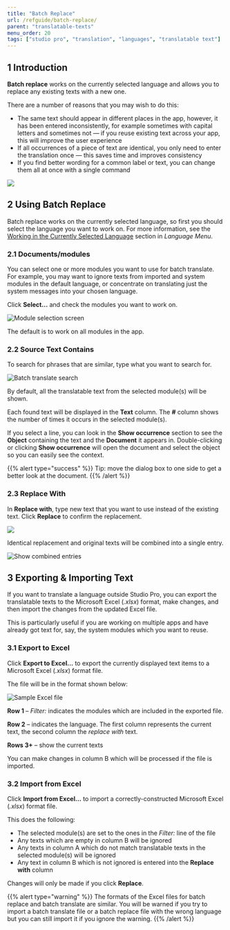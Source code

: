 ```yaml
---
title: "Batch Replace"
url: /refguide/batch-replace/
parent: "translatable-texts"
menu_order: 20
tags: ["studio pro", "translation", "languages", "translatable text"]
---
```


## 1 Introduction

**Batch replace** works on the currently selected language and allows you to replace any existing texts with a new one.

There are a number of reasons that you may wish to do this:

* The same text should appear in different places in the app, however, it has been entered inconsistently, for example sometimes with capital letters and sometimes not — if you reuse existing text across your app, this will improve the user experience
* If all occurrences of a piece of text are identical, you only need to enter the translation once — this saves time and improves consistency
* If you find better wording for a common label or text, you can change them all at once with a single command

![](/attachments/refguide/modeling/menus/translatable-texts/batch-replace/batch-replace.png)

## 2 Using Batch Replace

Batch replace works on the currently selected language, so first you should select the language you want to work on. For more information, see the [Working in the Currently Selected Language](/refguide/translatable-texts/#selected-language) section in *Language Menu*.

### 2.1 Documents/modules

You can select one or more modules you want to use for batch translate. For example, you may want to ignore texts from imported and system modules in the default language, or concentrate on translating just the system messages into your chosen language.

Click **Select…** and check the modules you want to work on.

![Module selection screen](/attachments/refguide/modeling/menus/translatable-texts/batch-replace/batch-replace-modules.png)

The default is to work on all modules in the app.

### 2.2 Source Text Contains

To search for phrases that are similar, type what you want to search for.

![Batch translate search](/attachments/refguide/modeling/menus/translatable-texts/batch-replace/batch-replace-search.png)

By default, all the translatable text from the selected module(s) will be shown.

Each found text will be displayed in the **Text** column.
The **#** column shows the number of times it occurs in the selected module(s).

If you select a line, you can look in the **Show occurrence** section to see the **Object** containing the text and the **Document** it appears in. Double-clicking or clicking **Show occurrence** will open the document and select the object so you can easily see the context.

{{% alert type="success" %}}
Tip: move the dialog box to one side to get a better look at the document.
{{% /alert %}}

### 2.3 Replace With

In **Replace with**, type new text that you want to use instead of the existing text. Click **Replace** to confirm the replacement.

![](/attachments/refguide/modeling/menus/translatable-texts/batch-replace/batch-replace-replace.png)

Identical replacement and original texts will be combined into a single entry.

![Show combined entries](/attachments/refguide/modeling/menus/translatable-texts/batch-replace/batch-replace-replaced.png)

## 3 Exporting & Importing Text

If you want to translate a language outside Studio Pro, you can export the translatable texts to the Microsoft Excel (*.xlsx*) format, make changes, and then import the changes from the updated Excel file.

This is particularly useful if you are working on multiple apps and have already got text for, say, the system modules which you want to reuse.

### 3.1 Export to Excel

Click **Export to Excel…** to export the currently displayed text items to a Microsoft Excel (*.xlsx*) format file.

The file will be in the format shown below:

![Sample Excel file](/attachments/refguide/modeling/menus/translatable-texts/batch-replace/batch-replace-excel.png)

**Row 1** – *Filter:* indicates the modules which are included in the exported file.

**Row 2**  – indicates the language. The first column represents the current text, the second column the *replace with* text.

**Rows 3+**  – show the current texts

You can make changes in column B which will be processed if the file is imported.

### 3.2 Import from Excel

Click **Import from Excel…** to import a correctly-constructed Microsoft Excel (*.xlsx*) format file.

This does the following:

* The selected module(s) are set to the ones in the *Filter:* line of the file
* Any texts which are empty in column B will be ignored
* Any texts in column A which do not match translatable texts in the selected module(s) will be ignored
* Any text in column B which is not ignored is entered into the **Replace with** column

Changes will only be made if you click **Replace**.

{{% alert type="warning" %}}
The formats of the Excel files for batch replace and batch translate are similar. You will be warned if you try to import a batch translate file or a batch replace file with the wrong language but you can still import it if you ignore the warning.
{{% /alert %}}
